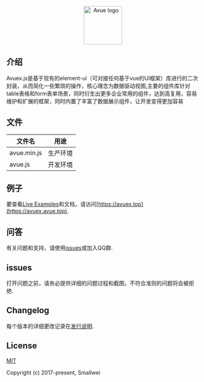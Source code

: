 <p align="center"><a href="https://avuex.avue.top" target="_blank" rel="noopener noreferrer"><img width="100" src="https://gitee.wang/avue/avuex/raw/master/images/logo.jpg" alt="Avue logo"></a></p>

## 介绍
  Avuex.js是基于现有的element-ui（可对接任何基于vue的UI框架）库进行的二次封装，从而简化一些繁琐的操作，核心理念为数据驱动视图,主要的组件库针对table表格和form表单场景，同时衍生出更多企业常用的组件，达到高复用，容易维护和扩展的框架，同时内置了丰富了数据展示组件，让开发变得更加容易

## 文件

| 文件名 | 用途 |
|-------------|----------|
| avue.min.js | 生产环境	|
| avue.js     | 开发环境	|

## 例子

要查看[Live Examples](https://avuex.avue.top/#/doc/installation)和文档，请访问[https://avuex.top](https://avuex.avue.top).

## 问答

有关问题和支持，请使用[issues](https://git.avue.top/avue/avuex/issues)或加入QQ群.

## issues

打开问题之前，请务必提供详细的问题过程和截图，不符合准则的问题将会被拒绝.

## Changelog

每个版本的详细更改记录在[发行说明](https://git.avue.top/avue/avuex/releases).

## License

[MIT](http://opensource.org/licenses/MIT)

Copyright (c) 2017-present, Smallwei
